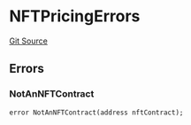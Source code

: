 # NFTPricingErrors
[Git Source](https://github.com/thrackle-io/tron/blob/de69f371f7fd94a0b22f5a213d7ab3968548d9bf/src/common/IErrors.sol)


## Errors
### NotAnNFTContract

```solidity
error NotAnNFTContract(address nftContract);
```

